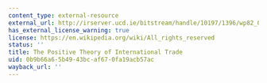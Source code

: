 ```yaml
---
content_type: external-resource
external_url: http://irserver.ucd.ie/bitstream/handle/10197/1396/wp82_03.pdf?sequence=1
has_external_license_warning: true
license: https://en.wikipedia.org/wiki/All_rights_reserved
status: ''
title: The Positive Theory of International Trade
uid: 0b9b66a6-5b49-43bc-af67-0fa19acb57ac
wayback_url: ''
---
```

